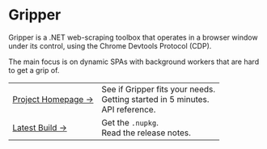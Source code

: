 # Gripper
Gripper is a .NET web-scraping toolbox that operates in a browser window under its control,
using the Chrome Devtools Protocol (CDP).

The main focus is on dynamic SPAs with background workers that are hard to get a grip of.

| | |
| :--- | :--- |
| [Project&nbsp;Homepage&nbsp;→](https://tomaskrupka.github.io/Gripper/) | See if Gripper fits your needs. <br/> Getting started in 5 minutes. <br/> API reference. |
| [Latest&nbsp;Build&nbsp;→](https://www.nuget.org/packages/Gripper.WebClient) | Get the `.nupkg`. <br/> Read the release notes.|